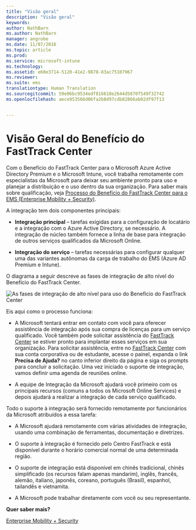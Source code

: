 ```yaml
---
title: "Visão geral"
description: "Visão geral"
keywords: 
author: NathBarn
ms.author: NathBarn
manager: angrobe
ms.date: 11/07/2016
ms.topic: article
ms.prod: 
ms.service: microsoft-intune
ms.technology: 
ms.assetid: e60e3714-5120-41e2-9878-83ac75107967
ms.reviewer: 
ms.suite: ems
translationtype: Human Translation
ms.sourcegitcommit: 59e06bc9534edf816618e2644d5870f549f32742
ms.openlocfilehash: aece953566d06fa2b8d97cdb82866ab02df97f13


---
```


# <a name="fasttrack-center-benefit-overview"></a>Visão Geral do Benefício do FastTrack Center

Com o Benefício do FastTrack Center para o Microsoft Azure Active Directory Premium e o Microsoft Intune, você trabalha remotamente com especialistas da Microsoft para deixar seu ambiente pronto para uso e planejar a distribuição e o uso dentro da sua organização. Para saber mais sobre qualificação, veja [Processo do Benefício do FastTrack Center para o EMS (Enterprise Mobility + Security)](fasttrack-center-benefit-process-for-enterprise-mobility-suite-ems.md).


A integração tem dois componentes principais:

-   **Integração principal** – tarefas exigidas para a configuração de locatário e a integração com o Azure Active Directory, se necessário. A integração de núcleo também fornece a linha de base para integração de outros serviços qualificados da Microsoft Online.

-   **Integração do serviço** – tarefas necessárias para configurar qualquer uma das variantes autônomas da carga de trabalho do EMS (Azure AD Premium e Intune).

O diagrama a seguir descreve as fases de integração de alto nível do Benefício do FastTrack Center.

![As fases de integração de alto nível para uso do Benefício do FastTrack Center](./media/ft-onboarding-process.png)

Eis aqui como o processo funciona:

- A Microsoft tentará entrar em contato com você para oferecer assistência de integração após sua compra de licenças para um serviço qualificado. Você também pode solicitar assistência do [FastTrack Center](http://fasttrack.microsoft.com/) se estiver pronto para implantar esses serviços em sua organização. Para solicitar assistência, entre no [FastTrack Center](http://fasttrack.microsoft.com/) com sua conta corporativa ou de estudante, acesse o painel, expanda o link **Precisa de Ajuda?** no canto inferior direito da página e siga os prompts para concluir a solicitação. Uma vez iniciado o suporte de integração, vamos definir uma agenda de reuniões online.

-   A equipe de Integração da Microsoft ajudará você primeiro com os principais recursos (comuns a todos os Microsoft Online Services) e depois ajudará a realizar a integração de cada serviço qualificado.

Todo o suporte à integração será fornecido remotamente por funcionários da Microsoft atribuídos a essa tarefa:

-   A Microsoft ajudará remotamente com várias atividades de integração, usando uma combinação de ferramentas, documentação e diretrizes.

-   O suporte à integração é fornecido pelo Centro FastTrack e está disponível durante o horário comercial normal de uma determinada região.

-   O suporte de integração está disponível em chinês tradicional, chinês simplificado (os recursos falam apenas mandarim), inglês, francês, alemão, italiano, japonês, coreano, português (Brasil), espanhol, tailandês e vietnamita.

-   A Microsoft pode trabalhar diretamente com você ou seu representante.

**Quer saber mais?**

[Enterprise Mobility + Security](https://www.microsoft.com/en-us/cloud-platform/enterprise-mobility)



<!--HONumber=Jan17_HO1-->


